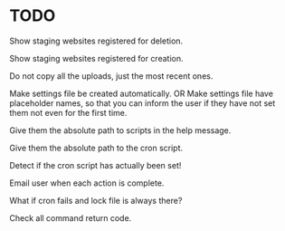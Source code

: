 # TODO #

Show staging websites registered for deletion.

Show staging websites registered for creation.

Do not copy all the uploads, just the most recent ones.

Make settings file be created automatically.
OR 
Make settings file have placeholder names, so that you can inform the user if
they have not set them not even for the first time.

Give them the absolute path to scripts in the help message.

Give them the absolute path to the cron script.

Detect if the cron script has actually been set!

Email user when each action is complete.

What if cron fails and lock file is always there?

Check all command return code.